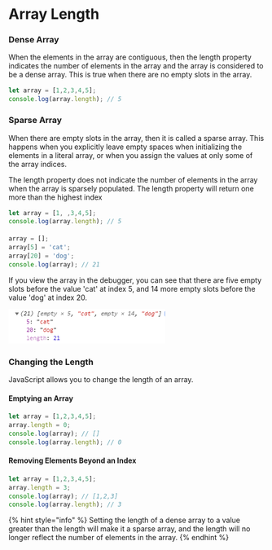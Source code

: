 # Array Length

### Dense Array

When the elements in the array are contiguous, then the length property indicates the number of elements in the array and the array is considered to be a dense array. This is true when there are no empty slots in the array.

```javascript
let array = [1,2,3,4,5];
console.log(array.length); // 5
```

### Sparse Array

When there are empty slots in the array, then it is called a sparse array. This happens when you explicitly leave empty spaces when initializing the elements in a literal array, or when you assign the values at only some of the array indices.

The length property does not indicate the number of elements in the array when the array is sparsely populated.  The length property will return one more than the highest index 

```javascript
let array = [1, ,3,4,5];
console.log(array.length); // 5

array = [];
array[5] = 'cat'; 
array[20] = 'dog';
console.log(array); // 21
```

If you view the array in the debugger, you can see that there are five empty slots before the value 'cat' at index 5, and 14 more empty slots before the value 'dog'  at index 20.

![](../.gitbook/assets/image%20%28394%29.png)

### Changing the Length

JavaScript allows you to change the length of an array.

#### Emptying an Array

```javascript
let array = [1,2,3,4,5];
array.length = 0;
console.log(array); // []
console.log(array.length); // 0
```

#### Removing Elements Beyond an Index

```javascript
let array = [1,2,3,4,5];
array.length = 3;
console.log(array); // [1,2,3]
console.log(array.length); // 3
```

{% hint style="info" %}
Setting the length of a dense array to a value greater than the length will make it a sparse array, and the length will no longer reflect the number of elements in the array.
{% endhint %}

